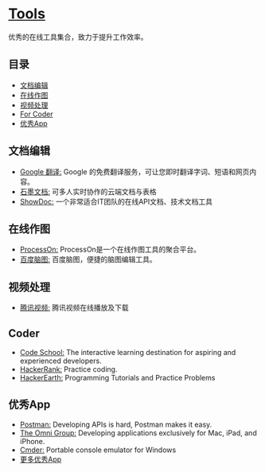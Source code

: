 # [Tools](https://openset.github.io/tools/)
优秀的在线工具集合，致力于提升工作效率。

## 目录
  - [文档编辑](#文档编辑)
  - [在线作图](#在线作图)
  - [视频处理](#视频处理)
  - [For Coder](#coder)
  - [优秀App](#优秀app)

## 文档编辑
  - [Google 翻译:](https://translate.google.cn/) Google 的免费翻译服务，可让您即时翻译字词、短语和网页内容。
  - [石墨文档:](https://shimo.im/) 可多人实时协作的云端文档与表格
  - [ShowDoc:](https://www.showdoc.cc/) 一个非常适合IT团队的在线API文档、技术文档工具

## 在线作图
  - [ProcessOn:](https://www.processon.com/) ProcessOn是一个在线作图工具的聚合平台。
  - [百度脑图:](http://naotu.baidu.com/home) 百度脑图，便捷的脑图编辑工具。

## 视频处理
  - [腾讯视频:](https://openset.github.io/tx_video.html) 腾讯视频在线播放及下载

## Coder
  - [Code School:](https://www.codeschool.com/) The interactive learning destination for aspiring and experienced developers.
  - [HackerRank:](https://www.hackerrank.com/dashboard/) Practice coding.
  - [HackerEarth:](https://www.hackerearth.com/) Programming Tutorials and Practice Problems

## 优秀App
  - [Postman:](https://www.getpostman.com/) Developing APIs is hard, Postman makes it easy.
  - [The Omni Group:](https://www.omnigroup.com/) Developing applications exclusively for Mac, iPad, and iPhone.
  - [Cmder:](http://cmder.net/) Portable console emulator for Windows
  - [更多优秀App](http://openset.wang/Best-App/)
